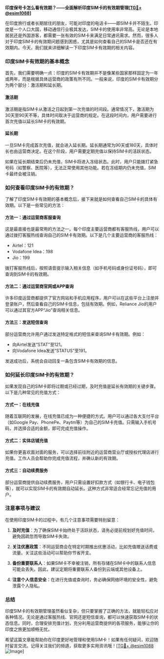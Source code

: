 **印度保号卡怎么看有效期？——全面解析印度SIM卡的有效期管理[[TG💪+ @esim1088](https://t.me/s/esim1088)]**

在印度旅行或者长期居住的朋友，可能对印度的电话卡——即SIM卡并不陌生。印度是一个人口大国，移动通信行业极其发达，SIM卡的使用率非常高。无论是本地居民还是外国游客，都需要一张有效的SIM卡来满足日常通讯需求。然而，很多人对于印度SIM卡的有效期问题感到困惑，尤其是如何查看自己的SIM卡是否还在有效期内。今天，我们就来详细解读一下印度SIM卡有效期的相关内容。

### 印度SIM卡有效期的基本概念

首先，我们需要明确一点：印度的SIM卡有效期并不是像某些国家那样固定为一年或两年，而是根据具体运营商的政策有所不同。一般来说，印度的SIM卡有效期分为两个部分：激活期和延长期。

#### 激活期
激活期是指SIM卡从激活之日起到第一次充值的时间段。通常情况下，激活期为30天至90天不等，具体时间取决于运营商的规定。在这段时间内，用户需要进行首次充值以延长SIM卡的有效期。

#### 延长期
一旦SIM卡完成首次充值，就会进入延长期。延长期通常为90天或180天，具体时长也由运营商决定。在这个阶段，用户需要定期充值以保持SIM卡的活跃状态。

如果在延长期结束后仍未充值，SIM卡将进入冻结状态。此时，用户只能拨打紧急号码（如警察、医院等），无法正常使用其他功能。若在冻结期内仍未充值，SIM卡最终会被注销。

### 如何查看印度SIM卡的有效期？

了解了印度SIM卡有效期的基本概念后，接下来就是如何查看自己SIM卡的具体有效期。以下是一些常见的方法：

#### 方法一：通过运营商客服查询
这是最直接也是最常用的方法之一。每个印度主要运营商都有客服热线，用户可以通过拨打客服热线查询自己的SIM卡有效期。以下是几个主要运营商的客服热线：
- Airtel：121
- Vodafone Idea：198
- Jio：199

拨打客服热线后，按照语音提示输入相关信息（如手机号码或身份证号码），即可查询到SIM卡的有效期。

#### 方法二：通过运营商官网或APP查询
许多印度运营商都提供了官方网站和手机应用程序，用户可以在这些平台上注册并登录账户，然后查看自己的SIM卡信息，包括有效期。例如，Reliance Jio的用户可以通过其官方APP“Jio”查询相关信息。

#### 方法三：发送短信查询
部分运营商允许用户通过发送特定格式的短信来查询SIM卡有效期。例如：
- 向Airtel发送“STAT”至121。
- 向Vodafone Idea发送“STATUS”至191。

发送成功后，系统会自动回复一条包含SIM卡有效期的信息。

### 如何延长印度SIM卡的有效期？

如果发现自己的SIM卡即将过期或已经过期，及时充值是延长有效期的关键步骤。以下是几种常见的充值方式：

#### 方式一：在线充值
随着互联网的发展，在线充值已成为一种便捷的方式。用户可以通过各大支付平台（如Google Pay、PhonePe、Paytm等）为自己的SIM卡充值。只需输入手机号码，并选择合适的金额，即可完成充值操作。

#### 方式二：实体店铺充值
如果你更喜欢面对面的服务，可以选择前往附近的运营商营业厅或授权代理店进行充值。工作人员会帮助你完成充值流程，并确认新的有效期。

#### 方式三：自动续费服务
部分运营商提供自动续费服务，用户只需设置好扣款方式（如银行卡、电子钱包等），就可以实现SIM卡的有效期自动延长。这种方式非常适合经常忘记充值的用户。

### 注意事项与建议

在使用印度SIM卡的过程中，有几个注意事项需要特别留意：

1. **及时充值**：为了确保SIM卡始终处于活跃状态，请务必提前规划好充值时间，避免因疏忽而导致SIM卡失效。
   
2. **关注优惠政策**：不同运营商会在特定时期推出优惠活动，比如充值赠送话费或流量。关注这些活动可以帮助你节省开支。

3. **备份重要联系人**：如果SIM卡不幸被注销，所有存储在SIM卡中的联系人信息可能会丢失。因此，建议定期将重要联系人备份到云端或其他设备上。

4. **注意个人信息安全**：在进行充值或查询时，务必确保网络环境的安全性，避免泄露个人隐私。

### 总结

印度SIM卡的有效期管理虽然看似复杂，但只要掌握了正确的方法，就能轻松应对各种情况。无论是通过客服热线、官网还是短信查询，都可以快速获取SIM卡的状态信息。同时，合理安排充值计划，充分利用运营商提供的各项服务，能够让你的印度之旅更加顺畅无忧。

希望这篇文章能帮助你在印度更好地管理和使用SIM卡！如果有任何疑问，欢迎随时留言交流。记得关注我们的频道，获取更多实用资讯哦！[[TG💪+ @esim1088](https://t.me/s/esim1088) ![Image](https://i.postimg.cc/4NQfJmqS/Snipaste-2025-05-13-00-14-12.png)]